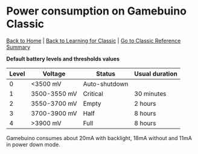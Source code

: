 
# Power consumption on Gamebuino Classic

[Back to Home](./../../../README.MD) | [Back to Learning for Classic](./README.MD) | [Go to Classic Reference Summary](./../reference/README.MD)

**Default battery levels and thresholds values**

| **Level** | **Voltage**  | **Status**    | **Usual duration** |
|-----------|--------------|---------------|--------------------|
| 0         | <3500 mV     | Auto-shutdown |                    |
| 1         | 3500-3550 mV | Critical      | 30 minutes         |
| 2         | 3550-3700 mV | Empty         | 2 hours            |
| 3         | 3700-3900 mV | Half          | 8 hours            |
| 4         | >3900 mV     | Full          | 8 hours            |

Gamebuino consumes about 20mA with backlight, 18mA without and 11mA in power down mode.
